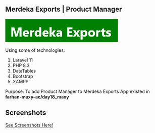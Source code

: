 ## Merdeka Exports | Product Manager
![enter image description here](https://github.com/farhanfHARAHAP/farhan-maxy-ac/blob/main/day26_maxy/screenshots/Screenshot%202024-04-04%20at%2022-32-18%20Merdeka%20Exports%20Product%20Menu.png?raw=true)

Using some of technologies:
1. Laravel 11
2. PHP 8.3
3. DataTables
4. Bootstrap
5. XAMPP

Purpose: To add Product Manager to Merdeka Exports App existed in **farhan-maxy-ac/day18_maxy**

## Screenshots
[See Screenshots Here!](https://github.com/farhanfHARAHAP/farhan-maxy-ac/tree/main/day26_maxy/screenshots)
